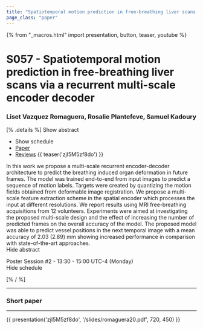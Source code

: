 ```yaml
---
title: "Spatiotemporal motion prediction in free-breathing liver scans via a recurrent multi-scale encoder decoder"
page_class: "paper"
---
```


{% from "_macros.html" import presentation, button, teaser, youtube %}

# S057 - Spatiotemporal motion prediction in free-breathing liver scans via a recurrent multi-scale encoder decoder

### Liset Vazquez Romaguera, Rosalie Plantefeve, Samuel Kadoury

[% .details %]
<a class="toggle_visibility" data-selector=".abstract" data-level="3">Show abstract</a>
- <a class="toggle_visibility" data-selector=".schedule" data-level="3">Show schedule</a>
- <a href="https://openreview.net/pdf?id=901HZmWDHH">Paper</a>
- <a href="https://openreview.net/forum?id=901HZmWDHH">Reviews</a>
{{ teaser('zjI5M5zf8do') }}

<p>
    <span class="abstract">
        In this work we propose a multi-scale recurrent encoder-decoder architecture to predict the breathing induced organ deformation in future frames. The model was trained end-to-end from input images to predict a sequence of motion labels. Targets were created by quantizing the motion fields obtained from deformable image registration. We propose a multi-scale feature extraction scheme in the spatial encoder which processes the input at different resolutions. We report results using MRI free-breathing acquisitions from 12 volunteers. Experiments were aimed at investigating the proposed multi-scale design and the effect of increasing the number of predicted frames on the overall accuracy of the model. The proposed model was able to predict vessel positions in the next temporal image with a mean accuracy of 2.03 (2.89) mm showing increased performance in comparison with state-of-the-art approaches.
        <br>
        <span class="actions"><a class="toggle_visibility" data-level="2">Hide abstract</a></span>
    </span>
</p>

<p>
    <span class="schedule">
        Poster Session #2  - 13:30 - 15:00 UTC-4 (Monday)
        <br>
        <span class="actions"><a class="toggle_visibility" data-level="2">Hide schedule</a></span>
    </span>
</p>

<!-- {{ button("Access paper channel", "https://chat.midl.io/channel/s057") }} -->
[% / %]

---

### Short paper

---

{{ presentation('zjI5M5zf8do', '/slides/romaguera20.pdf', 720, 450) }}